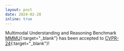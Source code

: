 ```yaml
---
layout: post
date: 2024-02-28
inline: true
---
```




Multimodal Understanding and Reasoning Benchmark [MMMU](https://mmmu-benchmark.github.io){:target="\_blank"} has been accepted to [CVPR-24](https://cvpr.thecvf.com){:target="\_blank"}!
